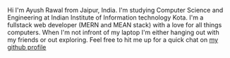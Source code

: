 Hi I'm Ayush Rawal from Jaipur, India. I'm studying Computer Science and Engineering at Indian Institute of Information technology Kota. I'm a fullstack web developer (MERN and MEAN stack) with a love for all things computers. When I'm not infront of my laptop I'm either hanging out with my friends or out exploring. Feel free to hit me up for a quick chat on [my github profile](https://github.com/Ayush-Rawal)